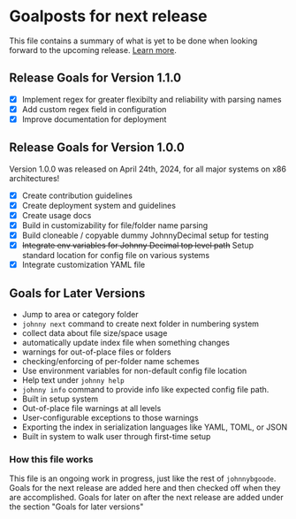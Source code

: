 # Goalposts for next release

This file contains a summary of what is yet to be done when looking forward to the upcoming release. [Learn more](#how-this-file-works).

## Release Goals for Version 1.1.0

- [x] Implement regex for greater flexibilty and reliability with parsing names
- [x] Add custom regex field in configuration
- [x] Improve documentation for deployment

## Release Goals for Version 1.0.0

Version 1.0.0 was released on April 24th, 2024, for all major systems on x86 architectures!

- [x] Create contribution guidelines
- [x] Create deployment system and guidelines
- [x] Create usage docs
- [x] Build in customizability for file/folder name parsing
- [x] Build cloneable / copyable dummy JohnnyDecimal setup for testing
- [x] ~~Integrate env variables for Johnny Decimal top level path~~ Setup standard location for config file on various systems
- [x] Integrate customization YAML file

## Goals for Later Versions

- Jump to area or category folder
- `johnny next` command to create next folder in numbering system
- collect data about file size/space usage
- automatically update index file when something changes
- warnings for out-of-place files or folders
- checking/enforcing of per-folder name schemes
- Use environment variables for non-default config file location
- Help text under `johnny help`
- `johnny info` command to provide info like expected config file path.
- Built in setup system
- Out-of-place file warnings at all levels
- User-configurable exceptions to those warnings
- Exporting the index in serialization languages like YAML, TOML, or JSON
- Built in system to walk user through first-time setup


### How this file works

This file is an ongoing work in progress, just like the rest of `johnnybgoode`. Goals for the next release are added here and then checked off when they are accomplished. Goals for later on after the next release are added under the section "Goals for later versions"
